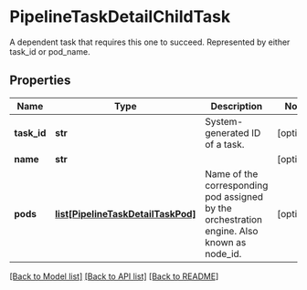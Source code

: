 # PipelineTaskDetailChildTask

A dependent task that requires this one to succeed. Represented by either task_id or pod_name.
## Properties
Name | Type | Description | Notes
------------ | ------------- | ------------- | -------------
**task_id** | **str** | System-generated ID of a task. | [optional] 
**name** | **str** |  | [optional] 
**pods** | [**list[PipelineTaskDetailTaskPod]**](PipelineTaskDetailTaskPod.md) | Name of the corresponding pod assigned by the orchestration engine. Also known as node_id. | [optional] 

[[Back to Model list]](../README.md#documentation-for-models) [[Back to API list]](../README.md#documentation-for-api-endpoints) [[Back to README]](../README.md)


